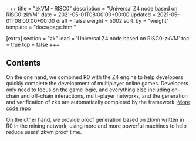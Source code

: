 +++
title = "zkVM - RISC0"
description = "Universal Z4 node based on RISC0-zkVM"
date = 2021-05-01T08:00:00+00:00
updated = 2021-05-01T08:00:00+00:00
draft = false
weight = 5002
sort_by = "weight"
template = "docs/page.html"

[extra]
section = "zk"
lead = 'Universal Z4 node based on RISC0-zkVM'
toc = true
top = false
+++

## Contents
On the one hand, we combined R0 with the Z4 engine to help developers quickly complete the development of multiplayer online games. Developers only need to focus on the game logic, and everything else including on-chain and off-chain interactions, multi-player networks, and the generation and verification of zkp are automatically completed by the framework. [More code repo](https://github.com/zypher-game/z4)

On the other hand, we provide proof generation based on zkvm written in R0 in the mining network, using more and more powerful machines to help reduce users’ zkvm proof time.
